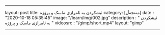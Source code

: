 
---
layout: post
title: ئیشکردن بە ئامرازی ماسک و پرۆژە
category: [مەنجەڵ]
date : "2020-10-18 05:35:45"
image: "/learn/img/002.jpg"
description : " ئیشکردن بە ئامرازی ماسک و پرۆژە  "
videosrc : "/gimp/short.mp4"
layout: "gimp"

---



